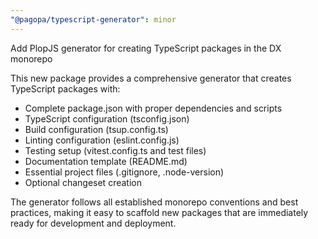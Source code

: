```yaml
---
"@pagopa/typescript-generator": minor
---
```


Add PlopJS generator for creating TypeScript packages in the DX monorepo

This new package provides a comprehensive generator that creates TypeScript packages with:

- Complete package.json with proper dependencies and scripts
- TypeScript configuration (tsconfig.json)
- Build configuration (tsup.config.ts)
- Linting configuration (eslint.config.js)
- Testing setup (vitest.config.ts and test files)
- Documentation template (README.md)
- Essential project files (.gitignore, .node-version)
- Optional changeset creation

The generator follows all established monorepo conventions and best practices, making it easy to scaffold new packages that are immediately ready for development and deployment.
